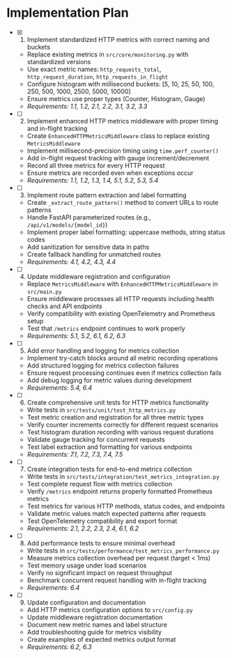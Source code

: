 # Implementation Plan

- [x] 1. Implement standardized HTTP metrics with correct naming and buckets
  - Replace existing metrics in `src/core/monitoring.py` with standardized versions
  - Use exact metric names: `http_requests_total`, `http_request_duration`, `http_requests_in_flight`
  - Configure histogram with millisecond buckets: [5, 10, 25, 50, 100, 250, 500, 1000, 2500, 5000, 10000]
  - Ensure metrics use proper types (Counter, Histogram, Gauge)
  - _Requirements: 1.1, 1.2, 2.1, 2.2, 3.1, 3.2, 3.3_

- [ ] 2. Implement enhanced HTTP metrics middleware with proper timing and in-flight tracking
  - Create `EnhancedHTTPMetricsMiddleware` class to replace existing `MetricsMiddleware`
  - Implement millisecond-precision timing using `time.perf_counter()`
  - Add in-flight request tracking with gauge increment/decrement
  - Record all three metrics for every HTTP request
  - Ensure metrics are recorded even when exceptions occur
  - _Requirements: 1.1, 1.2, 1.3, 1.4, 5.1, 5.2, 5.3, 5.4_

- [ ] 3. Implement route pattern extraction and label formatting
  - Create `_extract_route_pattern()` method to convert URLs to route patterns
  - Handle FastAPI parameterized routes (e.g., `/api/v1/models/{model_id}`)
  - Implement proper label formatting: uppercase methods, string status codes
  - Add sanitization for sensitive data in paths
  - Create fallback handling for unmatched routes
  - _Requirements: 4.1, 4.2, 4.3, 4.4_

- [ ] 4. Update middleware registration and configuration
  - Replace `MetricsMiddleware` with `EnhancedHTTPMetricsMiddleware` in `src/main.py`
  - Ensure middleware processes all HTTP requests including health checks and API endpoints
  - Verify compatibility with existing OpenTelemetry and Prometheus setup
  - Test that `/metrics` endpoint continues to work properly
  - _Requirements: 5.1, 5.2, 6.1, 6.2, 6.3_

- [ ] 5. Add error handling and logging for metrics collection
  - Implement try-catch blocks around all metric recording operations
  - Add structured logging for metrics collection failures
  - Ensure request processing continues even if metrics collection fails
  - Add debug logging for metric values during development
  - _Requirements: 5.4, 6.4_

- [ ] 6. Create comprehensive unit tests for HTTP metrics functionality
  - Write tests in `src/tests/unit/test_http_metrics.py`
  - Test metric creation and registration for all three metric types
  - Verify counter increments correctly for different request scenarios
  - Test histogram duration recording with various request durations
  - Validate gauge tracking for concurrent requests
  - Test label extraction and formatting for various endpoints
  - _Requirements: 7.1, 7.2, 7.3, 7.4, 7.5_

- [ ] 7. Create integration tests for end-to-end metrics collection
  - Write tests in `src/tests/integration/test_metrics_integration.py`
  - Test complete request flow with metrics collection
  - Verify `/metrics` endpoint returns properly formatted Prometheus metrics
  - Test metrics for various HTTP methods, status codes, and endpoints
  - Validate metric values match expected patterns after requests
  - Test OpenTelemetry compatibility and export format
  - _Requirements: 2.1, 2.2, 2.3, 2.4, 6.1, 6.2_

- [ ] 8. Add performance tests to ensure minimal overhead
  - Write tests in `src/tests/performance/test_metrics_performance.py`
  - Measure metrics collection overhead per request (target < 1ms)
  - Test memory usage under load scenarios
  - Verify no significant impact on request throughput
  - Benchmark concurrent request handling with in-flight tracking
  - _Requirements: 6.4_

- [ ] 9. Update configuration and documentation
  - Add HTTP metrics configuration options to `src/config.py`
  - Update middleware registration documentation
  - Document new metric names and label structure
  - Add troubleshooting guide for metrics visibility
  - Create examples of expected metrics output format
  - _Requirements: 6.2, 6.3_
